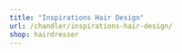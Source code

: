 ```yaml
---
title: "Inspirations Hair Design"
url: /chandler/inspirations-hair-design/
shop: hairdresser
---
```


